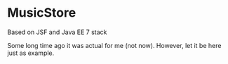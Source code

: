 # MusicStore

Based on JSF and Java EE 7 stack

Some long time ago it was actual for me (not now). 
However, let it be here just as example.
